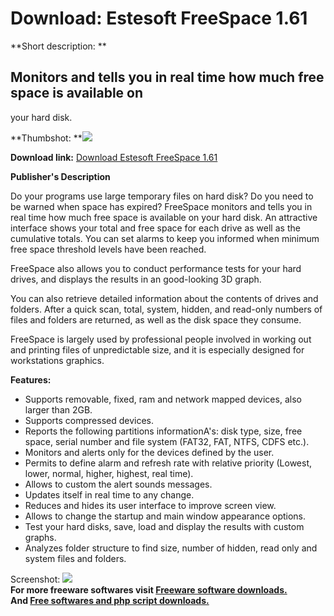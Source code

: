# Download: Estesoft FreeSpace 1.61

**Short description: **

## Monitors and tells you in real time how much free space is available on
your hard disk.

  
**Thumbshot: **![](http://www.freewarefiles.com/screenshot/estesoftfreespace_md.gif)   
  
**Download link:** [Download Estesoft FreeSpace 1.61](http://freesoftwares.boysofts.com/Estesoft-FreeSpace_program_23552.html)  
  

**Publisher's Description**  
  

Do your programs use large temporary files on hard disk? Do you need to be
warned when space has expired? FreeSpace monitors and tells you in real time
how much free space is available on your hard disk. An attractive interface
shows your total and free space for each drive as well as the cumulative
totals. You can set alarms to keep you informed when minimum free space
threshold levels have been reached.

FreeSpace also allows you to conduct performance tests for your hard drives,
and displays the results in an good-looking 3D graph.

You can also retrieve detailed information about the contents of drives and
folders. After a quick scan, total, system, hidden, and read-only numbers of
files and folders are returned, as well as the disk space they consume.

FreeSpace is largely used by professional people involved in working out and
printing files of unpredictable size, and it is especially designed for
workstations graphics.

**Features:**

  * Supports removable, fixed, ram and network mapped devices, also larger than 2GB. 
  * Supports compressed devices. 
  * Reports the following partitions informationA's: disk type, size, free space, serial number and file system (FAT32, FAT, NTFS, CDFS etc.). 
  * Monitors and alerts only for the devices defined by the user. 
  * Permits to define alarm and refresh rate with relative priority (Lowest, lower, normal, higher, highest, real time). 
  * Allows to custom the alert sounds messages. 
  * Updates itself in real time to any change. 
  * Reduces and hides its user interface to improve screen view. 
  * Allows to change the startup and main window appearance options. 
  * Test your hard disks, save, load and display the results with custom graphs. 
  * Analyzes folder structure to find size, number of hidden, read only and system files and folders. 

  
  
Screenshot: ![](http://www.freewarefiles.com/screenshot/estesoftfreespace.gif)  
**For more freeware softwares visit [Freeware software downloads.](http://freesoftwares.boysofts.com/)**   
**And [Free softwares and php script downloads.](http://www.boysofts.com/)**

